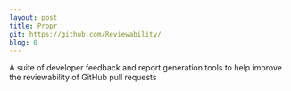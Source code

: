 ```yaml
---	
layout: post	
title: Propr	
git: https://github.com/Reviewability/	
blog: 0	
---	
```


A suite of developer feedback and report generation tools to help improve the reviewability of GitHub pull requests
